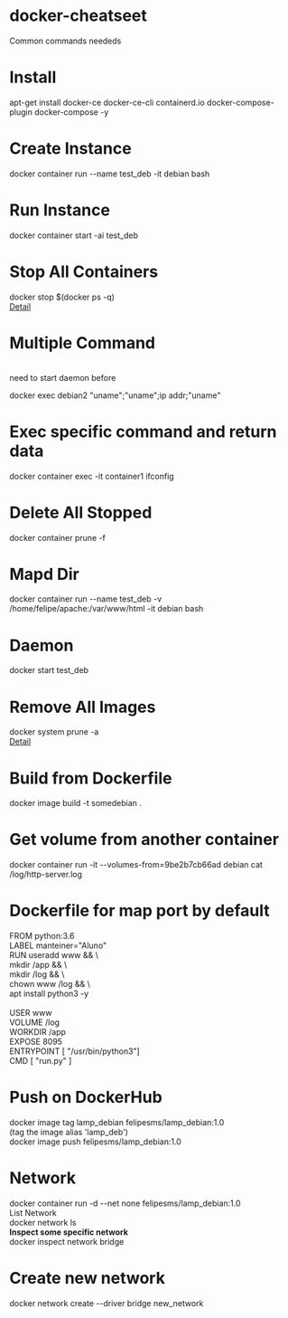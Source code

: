 # docker-cheatseet
Common commands neededs

# Install

apt-get install docker-ce docker-ce-cli containerd.io docker-compose-plugin docker-compose -y


# Create Instance
  
  docker container run --name test_deb -it debian bash

# Run Instance

  docker container start -ai test_deb

# Stop All Containers

docker stop $(docker ps -q)
<br>
<a target='_blank' href='https://www.unixtutorial.org/docker-stop-all-containers/'>Detail</a>

# Multiple Command

<br>
  need to start daemon before
<br>

docker exec debian2 "uname";"uname";ip addr;"uname"

# Exec specific command and return data

docker container exec -it container1 ifconfig

# Delete All Stopped

docker container prune -f

# Mapd Dir

docker container run --name test_deb -v /home/felipe/apache:/var/www/html  -it debian bash

# Daemon

docker start test_deb

# Remove All Images

docker system prune -a
<br>
<a href='https://www.digitalocean.com/community/tutorials/how-to-remove-docker-images-containers-and-volumes#removing-volumes'>Detail</a>

# Build from Dockerfile

docker image build -t somedebian .

# Get volume from another container

docker container run -it --volumes-from=9be2b7cb66ad debian cat /log/http-server.log

# Dockerfile for map port by default

FROM python:3.6 <br>
LABEL manteiner="Aluno" <br>
RUN useradd www && \ <br>
    mkdir /app && \ <br>
    mkdir /log && \ <br>
    chown www /log && \ <br> 
    apt install python3 -y <br>
 <br>
USER www <br>
VOLUME /log <br>
WORKDIR /app <br>
EXPOSE 8095 <br>
ENTRYPOINT [ "/usr/bin/python3"] <br>
CMD [ "run.py" ] <br>


# Push on DockerHub

docker image tag lamp_debian felipesms/lamp_debian:1.0 <br>
(tag the image alias 'lamp_deb') <br>
docker image push felipesms/lamp_debian:1.0 


# Network

 docker container run -d --net none felipesms/lamp_debian:1.0
 <br>
 <strrong>List Network</strong>
 <br>
 docker network ls
 <br>
 <strong>Inspect some specific network</strong>
<br>
 docker inspect network bridge


# Create new network

docker network create --driver bridge new_network


 
 
